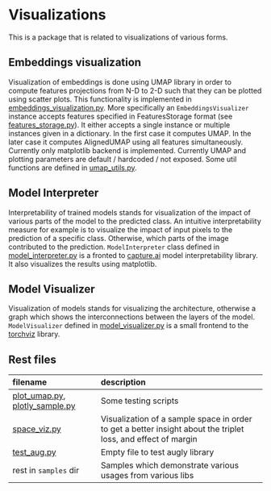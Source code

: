 # Visualizations
This is a package that is related to visualizations of various forms.

## Embeddings visualization
Visualization of embeddings is done using UMAP library in order to compute features projections from N-D to 2-D such that they can be plotted using scatter plots. This functionality is implemented in [embeddings_visualization.py](embeddings_visualization.py). More specifically an `EmbeddingsVisualizer` instance accepts features specified in FeaturesStorage format (see [features_storage.py](../features_storage.py)). It either accepts a single instance or multiple instances given in a dictionary. In the first case it computes UMAP. In the later case it computes AlignedUMAP using all features simultaneously. Currently only matplotlib backend is implemented. Currently UMAP and plotting parameters are default / hardcoded / not exposed. Some util functions are defined in [umap_utils.py](umap_utils.py).

## Model Interpreter
Interpretability of trained models stands for visualization of the impact of various parts of the model to the predicted class. An intuitive interpretability measure for example is to visualize the impact of input pixels to the prediction of a specific class. Otherwise, which parts of the image contributed to the prediction. `ModelInterpreter` class defined in [model_interpreter.py](model_interpreter.py) is a fronted to [capture.ai](https://capture.ai) model interpretability library. It also visualizes the results using matplotlib.

## Model  Visualizer
Visualization of models stands for visualizing the architecture, otherwise a graph which shows the interconnections between the layers of the model. `ModelVisualizer` defined in [model_visualizer.py](model_visualizer.py) is a small frontend to the [torchviz](https://github.com/szagoruyko/pytorchviz) library.

## Rest files
| filename                                                                           | description                                                                                                   |
|:-----------------------------------------------------------------------------------|:--------------------------------------------------------------------------------------------------------------|
| [plot_umap.py](samples/plot_umap.py), [plotly_sample.py](samples/plotly_sample.py) | Some testing scripts                                                                                          |
| [space_viz.py](space_viz.py)                                                       | Visualization of a sample space in order to get a better insight about the triplet loss, and effect of margin |
| [test_aug.py](samples/test_aug.py)                                                 | Empty file to test augly library                                                                              |
| rest in `samples` dir                                                              | Samples which demonstrate various usages from various libs                                                    |

